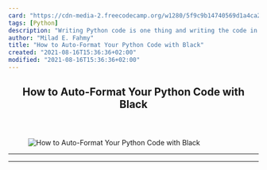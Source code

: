 ```yaml
---
card: "https://cdn-media-2.freecodecamp.org/w1280/5f9c9b14740569d1a4ca2991.jpg"
tags: [Python]
description: "Writing Python code is one thing and writing the code in a go"
author: "Milad E. Fahmy"
title: "How to Auto-Format Your Python Code with Black"
created: "2021-08-16T15:36:36+02:00"
modified: "2021-08-16T15:36:36+02:00"
---
```

<div class="site-wrapper">
<main id="site-main" class="site-main outer">
<div class="inner">
<article class="post-full post tag-python tag-automation ">
<header class="post-full-header">
<h1 class="post-full-title">How to Auto-Format Your Python Code with Black</h1>
</header>
<figure class="post-full-image">
<picture>
<source media="(max-width: 700px)" sizes="1px" srcset="data:image/gif;base64,R0lGODlhAQABAIAAAAAAAP///yH5BAEAAAAALAAAAAABAAEAAAIBRAA7 1w">
<source media="(min-width: 701px)" sizes="(max-width: 800px) 400px,
(max-width: 1170px) 700px,
1400px" srcset="https://cdn-media-2.freecodecamp.org/w1280/5f9c9b14740569d1a4ca2991.jpg 300w,
https://cdn-media-2.freecodecamp.org/w1280/5f9c9b14740569d1a4ca2991.jpg 600w,
https://cdn-media-2.freecodecamp.org/w1280/5f9c9b14740569d1a4ca2991.jpg 1000w,
https://cdn-media-2.freecodecamp.org/w1280/5f9c9b14740569d1a4ca2991.jpg 2000w">
<img onerror="this.style.display='none'" src="https://cdn-media-2.freecodecamp.org/w1280/5f9c9b14740569d1a4ca2991.jpg" alt="How to Auto-Format Your Python Code with Black">
</picture>
</figure>
<section class="post-full-content">
<div class="post-content">
</div>
<hr>
<hr>
</section>
</article>
</div>
</main>
</div>
<!-- Google Tag Manager (noscript) -->
<!-- End Google Tag Manager (noscript) -->
